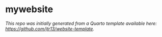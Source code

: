 # mywebsite
*This repo was initially generated from a Quarto template available here: https://github.com/jtr13/website-template.*
